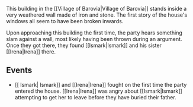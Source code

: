 This building in the [[Village of Barovia|Village of Barovia]] stands inside a very weathered wall made of iron and stone. The first story of the house's windows all seem to have been broken inwards. 

Upon approaching this building the first time, the party hears something slam against a wall, most likely having been thrown during an argument. Once they got there, they found [[Ismark|Ismark]] and his sister [[Irena|Irena]] there.

## Events
- [[ Ismark| Ismark]] and [[Irena|Irena]] fought on the first time the party entered the house. [[Irena|Irena]] was angry about [[Ismark|Ismark]] attempting to get her to leave before they have buried their father.